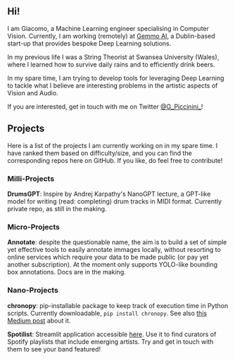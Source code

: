 ## Hi!

I am Giacomo, a Machine Learning engineer specialising in Computer Vision. Currently, I am working (remotely) at [Gemmo AI](https://gemmo.ai/), a Dublin-based start-up that provides bespoke Deep Learning solutions. 

In my previous life I was a String Theorist at Swansea University (Wales), where I learned how to survive daily rains and to efficiently drink beers. 

In my spare time, I am trying to develop tools for leveraging Deep Learning to tackle what I believe are interesting problems in the artistic aspects of Vision and Audio. 

If you are interested, get in touch with me on Twitter [@G_Piccinini_](https://twitter.com/G_Piccinini_)!

## Projects

Here is a list of the projects I am currently working on in my spare time. I have ranked them based on difficulty/size, and you can find the corresponding repos here on GitHub. If you like, do feel free to contribute!

### Milli-Projects

**DrumsGPT**: Inspire by Andrej Karpathy's NanoGPT lecture, a GPT-like model for writing (read: completing) drum tracks in MIDI format. Currently private repo, as still in the making. 

### Micro-Projects

**Annotate**: despite the questionable name, the aim is to build a set of simple yet effective tools to easily annotate immages locally, without resorting to online services which require your data to be made public (or pay yet another subscription). At the moment only supports YOLO-like bounding box annotations. Docs are in the making. 

### Nano-Projects

**chronopy**: pip-installable package to keep track of execution time in Python scripts. Currently downloadable, `pip install chronopy`. See also [this Medium post](https://medium.com/@giacomo.piccinini/chronopy-or-how-to-measure-elapsed-time-in-python-with-ease-84e1ec8a0120) about it. 

**Spotilist**: Streamlit application accessible [here](https://spotilist.streamlit.app/). Use it to find curators of Spotify playlists that include emerging artists. Try and get in touch with them to see your band featured! 

<!--
**giacomopiccinini/giacomopiccinini** is a ✨ _special_ ✨ repository because its `README.md` (this file) appears on your GitHub profile.

Here are some ideas to get you started:

- 🔭 I’m currently working on ...
- 🌱 I’m currently learning ...
- 👯 I’m looking to collaborate on ...
- 🤔 I’m looking for help with ...
- 💬 Ask me about ...
- 📫 How to reach me: ...
- 😄 Pronouns: ...
- ⚡ Fun fact: ...
-->
